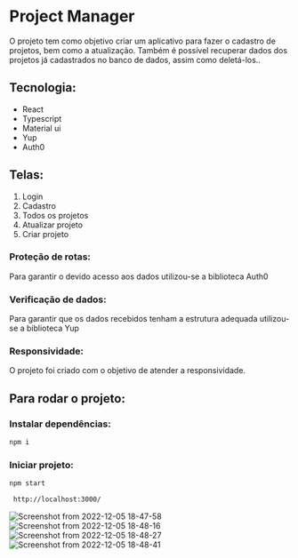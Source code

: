 # Project Manager

O projeto tem como objetivo criar um aplicativo para fazer o cadastro de projetos, bem como a atualização. Também é possível recuperar dados dos projetos já cadastrados no banco de dados, assim como deletá-los..

## Tecnologia:

 <ul>
  <li>React</li>
  <li>Typescript</li>
  <li>Material ui</li>
  <li>Yup</li>
  <li>Auth0</li>
 </ul>

## Telas:

<ol>
  <li>Login</li>
  <li>Cadastro</li>
  <li>Todos os projetos</li>
  <li>Atualizar projeto</li>
  <li>Criar projeto</li>
</ol>

### Proteção de rotas:

Para garantir o devido acesso aos dados utilizou-se a biblioteca Auth0

### Verificação de dados:

Para garantir que os dados recebidos tenham a estrutura adequada utilizou-se a biblioteca Yup

### Responsividade:

O projeto foi criado com o objetivo de atender a responsividade.

## Para rodar o projeto:

### Instalar dependências:

```bash
npm i
```

### Iniciar projeto:

```bash
npm start
```

```bash
 http://localhost:3000/
```

![Screenshot from 2022-12-05 18-47-58](https://user-images.githubusercontent.com/79227612/205749744-0e54e91e-0bd3-4fec-b807-895f9d63cb22.png)
![Screenshot from 2022-12-05 18-48-16](https://user-images.githubusercontent.com/79227612/205749737-818a162e-31ca-4259-ad00-e665618c4c6a.png)
![Screenshot from 2022-12-05 18-48-27](https://user-images.githubusercontent.com/79227612/205749719-0e881adf-ba9e-48a2-ba03-c7fd3e978f04.png)
![Screenshot from 2022-12-05 18-48-41](https://user-images.githubusercontent.com/79227612/205749668-be1e06fa-8937-470e-9daa-be85c31e3ebd.png)

